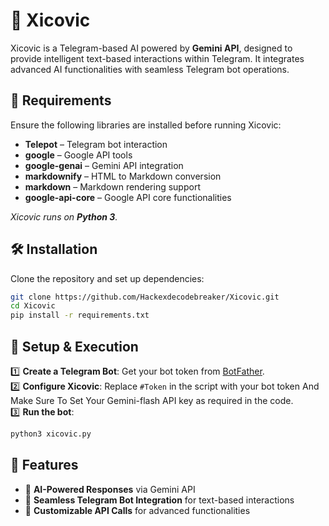 # 🚀 Xicovic  
Xicovic is a Telegram-based AI powered by **Gemini API**, designed to provide intelligent text-based interactions within Telegram. It integrates advanced AI functionalities with seamless Telegram bot operations.

## 📌 Requirements  
Ensure the following libraries are installed before running Xicovic:  
- **Telepot** – Telegram bot interaction  
- **google** – Google API tools  
- **google-genai** – Gemini API integration  
- **markdownify** – HTML to Markdown conversion  
- **markdown** – Markdown rendering support  
- **google-api-core** – Google API core functionalities  

_Xicovic runs on **Python 3**._

## 🛠️ Installation  
Clone the repository and set up dependencies:  
```bash
git clone https://github.com/Hackexdecodebreaker/Xicovic.git  
cd Xicovic  
pip install -r requirements.txt  
```

## 🚀 Setup & Execution  
1️⃣ **Create a Telegram Bot**: Get your bot token from [BotFather](https://t.me/BotFather).  
2️⃣ **Configure Xicovic**: Replace `#Token` in the script with your bot token And Make Sure To Set Your Gemini-flash API key as required in the code.  
3️⃣ **Run the bot**:  
```bash
python3 xicovic.py
```

## 📡 Features  
- 🤖 **AI-Powered Responses** via Gemini API  
- 📨 **Seamless Telegram Bot Integration** for text-based interactions  
- 🔧 **Customizable API Calls** for advanced functionalities  

